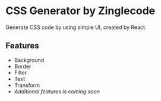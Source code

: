 # CSS Generator by Zinglecode
Generate CSS code by using simple UI, created by React.

## Features
- Background
- Border
- Filter
- Text
- Transform
- _Additional features is coming soon_
